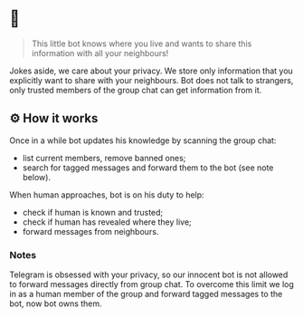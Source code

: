 # 🤖

> This little bot knows where you live and wants to share this information with
> all your neighbours!


Jokes aside, we care about your privacy. We store only information that you
explicitly want to share with your neighbours. Bot does not talk to strangers,
only trusted members of the group chat can get information from it.

## ⚙️ How it works

Once in a while bot updates his knowledge by scanning the group chat:
- list current members, remove banned ones;
- search for tagged messages and forward them to the bot (see note below).

When human approaches, bot is on his duty to help:
- check if human is known and trusted; 
- check if human has revealed where they live;
- forward messages from neighbours.

### Notes
Telegram is obsessed with your privacy, so our innocent bot is not allowed to forward
messages directly from group chat. To overcome this limit we log in as a human member
of the group and forward tagged messages to the bot, now bot owns them.

